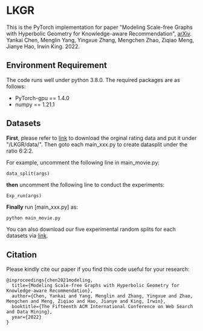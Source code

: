 # LKGR
This is the PyTorch implementation for paper "Modeling Scale-free Graphs with Hyperbolic Geometry for
Knowledge-aware Recommendation", [arXiv](https://arxiv.org/pdf/2108.06468.pdf). Yankai Chen, Menglin Yang, Yingxue Zhang, Mengchen Zhao, Ziqiao Meng, Jianye Hao, Irwin King. 2022. 

## Environment Requirement

The code runs well under python 3.8.0. The required packages are as follows:

- PyTorch-gpu == 1.4.0
- numpy == 1.21.1

## Datasets
**First**, please refer to [link](https://drive.google.com/file/d/1rnhNBNgiN76Gjd81vXEn34PCESrkrwQv/view?usp=sharing) to download the orginal rating data and put it under "/LKGR/data/". Then goto each main_xxx.py to create datasplit under the ratio 6:2:2.

For example, uncomment the following line in main_movie.py:
```
data_split(args)
```
**then** uncomment the following line to conduct the experiments:

```
Exp_run(args)
```
**Finally** run [main_xxx.py] as: 
```bash
python main_movie.py
```

You can also download our five experimental random splits for each datasets via [link](https://drive.google.com/file/d/1YlMqQl4pxnV2cwfJnsmAw_4tfmfDYNcN/view?usp=sharing).


## Citation
Please kindly cite our paper if you find this code useful for your research:

```
@inproceedings{chen2021modeling,
  title={Modeling Scale-free Graphs with Hyperbolic Geometry for Knowledge-aware Recommendation},
  author={Chen, Yankai and Yang, Menglin and Zhang, Yingxue and Zhao, Mengchen and Meng, Ziqiao and Hao, Jianye and King, Irwin},
  booktitle={The Fifteenth ACM International Conference on Web Search and Data Mining},
  year={2022} 
}
```
